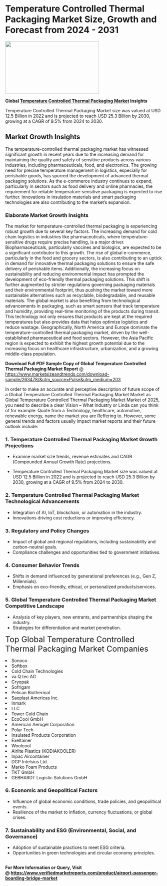 <H1>Temperature Controlled Thermal Packaging Market Size, Growth and Forecast from 2024 - 2031</H1><img class="aligncenter size-medium wp-image-584254" src="https://thirdeyenews.in/wp-content/uploads/2024/09/Global-Market-Research-300x168.jpeg" alt="" width="300" height="168" /><p><strong>Global&nbsp;<a href="https://www.marketsizeandtrends.com/download-sample/263478/&amp;utm_source=Pulse&amp;utm_medium=203">Temperature Controlled Thermal Packaging Market</a> Insights</strong></p><p>Temperature Controlled Thermal Packaging Market size was valued at USD 12.5 Billion in 2022 and is projected to reach USD 25.3 Billion by 2030, growing at a CAGR of 9.5% from 2024 to 2030.</p><p><h2>Market Growth Insights</h2> The temperature-controlled thermal packaging market has witnessed significant growth in recent years due to the increasing demand for maintaining the quality and safety of sensitive products across various industries, including pharmaceuticals, food, and electronics. The growing need for precise temperature management in logistics, especially for perishable goods, has spurred the development of advanced thermal packaging solutions. As the e-commerce industry continues to expand, particularly in sectors such as food delivery and online pharmacies, the requirement for reliable temperature-sensitive packaging is expected to rise further. Innovations in insulation materials and smart packaging technologies are also contributing to the market’s expansion. <h3>Elaborate Market Growth Insights</h3> The market for temperature-controlled thermal packaging is experiencing robust growth due to several key factors. The increasing demand for cold chain logistics in industries like pharmaceuticals, where temperature-sensitive drugs require precise handling, is a major driver. Biopharmaceuticals, particularly vaccines and biologics, are expected to be a significant contributor to this growth. The rise of global e-commerce, particularly in the food and grocery sectors, is also contributing to an uptick in demand for innovative thermal packaging solutions to ensure the safe delivery of perishable items. Additionally, the increasing focus on sustainability and reducing environmental impact has prompted the development of eco-friendly thermal packaging solutions. This shift is further augmented by stricter regulations governing packaging materials and their environmental footprint, thus pushing the market toward more sustainable alternatives such as recyclable, biodegradable, and reusable materials. The global market is also benefiting from technological advancements in packaging, such as smart sensors that track temperature and humidity, providing real-time monitoring of the products during transit. This technology not only ensures that products are kept at the required temperatures but also provides data that helps optimize logistics and reduce wastage. Geographically, North America and Europe dominate the temperature-controlled thermal packaging market, driven by the well-established pharmaceutical and food sectors. However, the Asia Pacific region is expected to exhibit the highest growth potential due to the increasing focus on healthcare infrastructure, urbanization, and a growing middle-class population. </p><p><span class=""><strong>Download Full PDF Sample Copy of Global Temperature Controlled Thermal Packaging Market Report</strong> @ <a href="https://www.marketsizeandtrends.com/download-sample/263478/&amp;utm_source=Pulse&amp;utm_medium=203" target="_blank">https://www.marketsizeandtrends.com/download-sample/263478/&amp;utm_source=Pulse&amp;utm_medium=203</a></span></p><p>In order to make an accurate and perceptive description of future scope of a Global&nbsp;Temperature Controlled Thermal Packaging Market Market as Global&nbsp;Temperature Controlled Thermal Packaging Market Market of 2025, you need to describe a clear Vision &ndash; What Industry or Linda can you think of for example: Quote from a Technology, healthcare, automotive, renewable energy, name the market you are Reffering to. However, some general trends and factors usually impact market reports and their future outlook include:</p><h3>1.&nbsp;<strong>Temperature Controlled Thermal Packaging Market Growth Projections</strong></h3><ul><li>Examine market size trends, revenue estimates and CAGR (Compounded Annual Growth Rate) projections.</li><li><p>Temperature Controlled Thermal Packaging Market size was valued at USD 12.5 Billion in 2022 and is projected to reach USD 25.3 Billion by 2030, growing at a CAGR of 9.5% from 2024 to 2030.</p></li></ul><h3>2.&nbsp;<strong>Temperature Controlled Thermal Packaging Market Technological Advancements</strong></h3><ul><li>Integration of AI, IoT, blockchain, or automation in the industry.</li><li>Innovations driving cost reductions or improving efficiency.</li></ul><h3>3.&nbsp;<strong>Regulatory and Policy Changes</strong></h3><ul><li>Impact of global and regional regulations, including sustainability and carbon-neutral goals.</li><li>Compliance challenges and opportunities tied to government initiatives.</li></ul><h3>4.&nbsp;<strong>Consumer Behavior Trends</strong></h3><ul><li>Shifts in demand influenced by generational preferences (e.g., Gen Z, Millennials).</li><li>Emphasis on eco-friendly, ethical, or personalized products/services.</li></ul><h3>5.&nbsp;<strong>Global Temperature Controlled Thermal Packaging Market Competitive Landscape</strong></h3><ul><li>Analysis of key players, new entrants, and partnerships shaping the industry.</li><li>Strategies for differentiation and market penetration.</li></ul><p data-pm-slice="1 1 []"><span style="color: inherit; font-family: inherit; font-size: 25px;">Top Global Temperature Controlled Thermal Packaging Market Companies</span></p><div class="" data-test-id=""><p><li>Sonoco</li><li> Softbox</li><li> Cold Chain Technologies</li><li> va Q tec AG</li><li> Cryopak</li><li> Sofrigam</li><li> Pelican Biothermal</li><li> Saeplast Americas Inc.</li><li> Inmark</li><li> LLC</li><li> Tower Cold Chain</li><li> EcoCool GmbH</li><li> American Aerogel Corporation</li><li> Polar Tech</li><li> Insulated Products Corporation</li><li> Exeltainer</li><li> Woolcool</li><li> Airlite Plastics (KODIAKOOLER)</li><li> Inpac Aircontainer</li><li> DGP Intelsius Ltd.</li><li> Marko Foam Products</li><li> TKT GmbH</li><li> GEBHARDT Logistic Solutions GmbH</li></p></div><h3>6.&nbsp;<strong>Economic and Geopolitical Factors</strong></h3><ul><li>Influence of global economic conditions, trade policies, and geopolitical events.</li><li>Resilience of the market to inflation, currency fluctuations, or global crises.</li></ul><h3>7.&nbsp;<strong>Sustainability and ESG (Environmental, Social, and Governance)</strong></h3><ul><li>Adoption of sustainable practices to meet ESG criteria.</li><li>Opportunities in green technologies and circular economy principles.</li></ul><h2><strong style="font-size: 14px;">For More Information or Query, Visit @&nbsp;</strong><a style="background-color: #ffffff; font-size: 14px;" href="https://www.marketsizeandtrends.com/report/temperature-controlled-thermal-packaging-market/" target="_blank">https://www.verifiedmarketreports.com/product/airport-passenger-boarding-bridge-market</a></h2>
